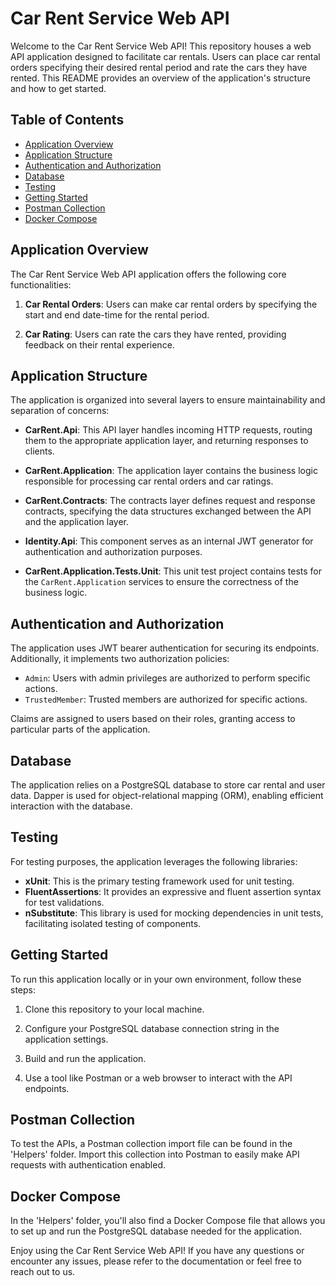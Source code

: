 # Car Rent Service Web API

Welcome to the Car Rent Service Web API! This repository houses a web API application designed to facilitate car rentals. Users can place car rental orders specifying their desired rental period and rate the cars they have rented. This README provides an overview of the application's structure and how to get started.

## Table of Contents

- [Application Overview](#application-overview)
- [Application Structure](#application-structure)
- [Authentication and Authorization](#authentication-and-authorization)
- [Database](#database)
- [Testing](#testing)
- [Getting Started](#getting-started)
- [Postman Collection](#postman-collection)
- [Docker Compose](#docker-compose)

## Application Overview

The Car Rent Service Web API application offers the following core functionalities:

1. **Car Rental Orders**: Users can make car rental orders by specifying the start and end date-time for the rental period.

2. **Car Rating**: Users can rate the cars they have rented, providing feedback on their rental experience.

## Application Structure

The application is organized into several layers to ensure maintainability and separation of concerns:

- **CarRent.Api**: This API layer handles incoming HTTP requests, routing them to the appropriate application layer, and returning responses to clients.

- **CarRent.Application**: The application layer contains the business logic responsible for processing car rental orders and car ratings.

- **CarRent.Contracts**: The contracts layer defines request and response contracts, specifying the data structures exchanged between the API and the application layer.

- **Identity.Api**: This component serves as an internal JWT generator for authentication and authorization purposes.

- **CarRent.Application.Tests.Unit**: This unit test project contains tests for the `CarRent.Application` services to ensure the correctness of the business logic.

## Authentication and Authorization

The application uses JWT bearer authentication for securing its endpoints. Additionally, it implements two authorization policies:

- `Admin`: Users with admin privileges are authorized to perform specific actions.
- `TrustedMember`: Trusted members are authorized for specific actions.

Claims are assigned to users based on their roles, granting access to particular parts of the application.

## Database

The application relies on a PostgreSQL database to store car rental and user data. Dapper is used for object-relational mapping (ORM), enabling efficient interaction with the database.

## Testing

For testing purposes, the application leverages the following libraries:

- **xUnit**: This is the primary testing framework used for unit testing.
- **FluentAssertions**: It provides an expressive and fluent assertion syntax for test validations.
- **nSubstitute**: This library is used for mocking dependencies in unit tests, facilitating isolated testing of components.

## Getting Started

To run this application locally or in your own environment, follow these steps:

1. Clone this repository to your local machine.

2. Configure your PostgreSQL database connection string in the application settings.

3. Build and run the application.

4. Use a tool like Postman or a web browser to interact with the API endpoints.

## Postman Collection

To test the APIs, a Postman collection import file can be found in the 'Helpers' folder. Import this collection into Postman to easily make API requests with authentication enabled.

## Docker Compose

In the 'Helpers' folder, you'll also find a Docker Compose file that allows you to set up and run the PostgreSQL database needed for the application.

Enjoy using the Car Rent Service Web API! If you have any questions or encounter any issues, please refer to the documentation or feel free to reach out to us.
